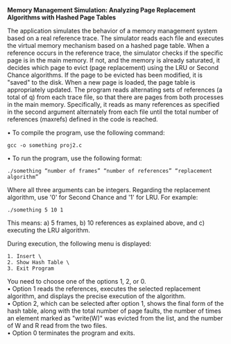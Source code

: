 **Memory Management Simulation: Analyzing Page Replacement Algorithms with Hashed Page Tables**

The application simulates the behavior of a memory management system based on a real reference trace. The simulator reads each file and executes the virtual memory mechanism based on a hashed page table. When a reference occurs in the reference trace, the simulator checks if the specific page is in the main memory. If not, and the memory is already saturated, it decides which page to evict (page replacement) using the LRU or Second Chance algorithms. If the page to be evicted has been modified, it is "saved" to the disk. When a new page is loaded, the page table is appropriately updated.
The program reads alternating sets of references (a total of q) from each trace file, so that there are pages from both processes in the main memory. Specifically, it reads as many references as specified in the second argument alternately from each file until the total number of references (maxrefs) defined in the code is reached.

• To compile the program, use the following command:

	gcc -o something proj2.c
• To run the program, use the following format:

	./something “number of frames” “number of references” “replacement 	algorithm”
Where all three arguments can be integers. Regarding the replacement algorithm, use '0' for 	Second Chance and '1' for LRU.
For example: 

	./something 5 10 1
This means: a) 5 frames, b) 10 references as explained above, and c) executing the LRU 	algorithm.

During execution, the following menu is displayed: 

    1. Insert \
    2. Show Hash Table \
    3. Exit Program 
    
You need to choose one of the options 1, 2, or 0. \
    • Option 1 reads the references, executes the selected replacement algorithm, and displays the precise execution of the algorithm. \
    • Option 2, which can be selected after option 1, shows the final form of the hash table, along with the total number of page faults, the number of times an element marked as "write(W)" was evicted from the list, and the number of W and R read from the two files. \
    • Option 0 terminates the program and exits.
